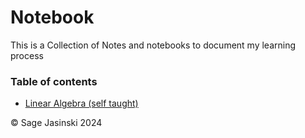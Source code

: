 # Notebook

This is a Collection of Notes and notebooks to document my learning process

### Table of contents

* [Linear Algebra (self taught)](/Notes/Notes/_build/html/index.html)

&copy; Sage Jasinski 2024
